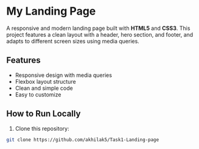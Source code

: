 #  My Landing Page

A responsive and modern landing page built with **HTML5** and **CSS3**. This project features a clean layout with a header, hero section, and footer, and adapts to different screen sizes using media queries.

##  Features
- Responsive design with media queries
- Flexbox layout structure
- Clean and simple code
- Easy to customize

##  How to Run Locally
1. Clone this repository:
```bash
git clone https://github.com/akhilak5/Task1-Landing-page

